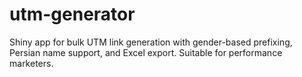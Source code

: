 # utm-generator
Shiny app for bulk UTM link generation with gender-based prefixing, Persian name support, and Excel export. Suitable for performance marketers.
